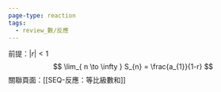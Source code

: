 ```yaml
---
page-type: reaction
tags:
  - review_數/反應
---
```

前提：$| r |<1$
$$
\lim_{ n \to \infty } S_{n} = \frac{a_{1}}{1-r}
$$
關聯頁面：[[SEQ-反應：等比級數和]]